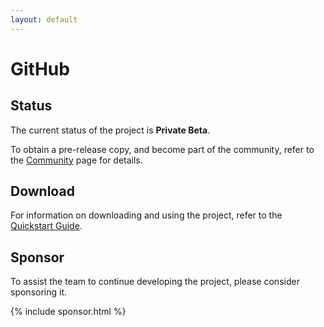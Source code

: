 ```yaml
---
layout: default
---
```


# GitHub


## Status

The current status of the project is **Private Beta**.  

To obtain a pre-release copy, and become part of the community, refer to the [Community](/community.html) page for details.

## Download

For information on downloading and using the project, refer to the [Quickstart Guide](/users/docs/quickstart.html).

## Sponsor

To assist the team to continue developing the project, please consider sponsoring it.  


{% include sponsor.html %}

